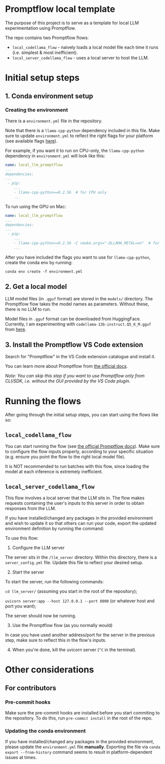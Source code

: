 # Promptflow local template

The purpose of this project is to serve as a template for local LLM experimentation using Promptflow.

The repo contains two Promptflow flows:

- ```local_codellama_flow``` -  naively loads a local model file each time it runs (i.e. simplest & most inefficient).
- ```local_server_codellama_flow``` -  uses a local server to host the LLM.


# Initial setup steps

## 1. Conda environment setup

### Creating the environment

There is a ```environment.yml```  file in the repository. 

Note that there is a ```llama-cpp-python``` dependency included in this file. Make sure to update ```environment.yml``` to reflect the right flags for your platform (see available flags [here](https://github.com/abetlen/llama-cpp-python)).

For example, if you want it to run on CPU-only, the ```llama-cpp-python``` dependency in ```environment.yml``` will look like this:

```yml
name: local_llm_promptflow
...
dependencies:
...
 - pip:
    ...    
    - llama-cpp-python==0.2.56  # for CPU only
    ...
```

To run using the GPU on Mac:

```yml
name: local_llm_promptflow
...
dependencies:
...
 - pip:
    ...    
    - llama-cpp-python==0.2.56 -C cmake.args="-DLLAMA_METAL=on"  # for running on Mac GPU
    ...
```

After you have included the flags you want to use for ```llama-cpp-python```,  create the conda env by running:

```conda env create -f environment.yml```

## 2. Get a local model

LLM model files (in ```.gguf``` format) are stored in the ```models/``` directory. The Promptflow flow takes the model names as parameters. Without these, there is no LLM to run.

Model files in ```.gguf``` format can be downloaded from HuggingFace. Currently, I am experimenting with ```codellama-13b-instruct.Q5_K_M.gguf``` from [here](https://huggingface.co/TheBloke/CodeLlama-13B-Instruct-GGUF).

## 3. Install the Promptflow VS Code extension

Search for "Promptflow" in the VS Code extension catalogue and install it.

You can learn more about Promptflow from [the official docs](https://microsoft.github.io/promptflow/).

*Note: You can skip this step if you want to use Promptflow only from CLI/SDK, i.e. without the GUI provided by the VS Code plugin.*


# Running the flows

After going through the initial setup steps, you can start using the flows like so:
## ```local_codellama_flow```

You can start running the flow (see [the official Promptflow docs](https://microsoft.github.io/promptflow/)). Make sure to configure the flow inputs properly, according to your specific situation (e.g. ensure you point the flow to the right local model file).

It is NOT recommended to run batches with this flow, since loading the model at each inference is extremely inefficient.

## ```local_server_codellama_flow```

This flow involves a local server that the LLM sits in. The flow makes requests containing the user's inputs to this server in order to obtain responses from the LLM.

If you have installed/changed any packages in the provided environment and wish to update it so that others can run your code, export the updated environment definition by running the command:


To use this flow:

1. Configure the LLM server

The server sits in the ```/llm_server``` directory. Within this directory, there is a ```server_config.yml``` file. Update this file to reflect your desired setup.

2. Start the server

 To start the server, run the following commands:

```cd llm_server/``` (assuming you start in the root of the repository);

 ```uvicorn server:app --host 127.0.0.1 --port 8000``` (or whatever host and port you want);

The server should now be running.

3. Use the Promptflow flow (as you normally would)

In case you have used another address/port for the server in the previous step, make sure to reflect this in the flow's inputs.

4. When you're done, kill the uvicorn server (```^C``` in the terminal).

# Other considerations

## For contributors

### Pre-commit hooks

Make sure the pre-commit hooks are installed before you start commiting to the repository. To do this, run ```pre-commit install``` in the root of the repo.

### Updating the conda environment


If you have installed/changed any packages in the provided environment, please update the ```environment.yml``` file **manually**. Exporting the file via ```conda export --from-history``` command seems to result in platform-dependent issues at times.
